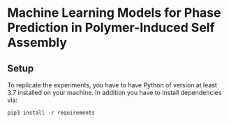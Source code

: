 # Machine Learning Models for Phase Prediction in Polymer-Induced Self Assembly

## Setup
To replicate the experiments, you have to have Python of version at least 3.7 installed on your machine. In addition you have to install dependencies via:

```
pip3 install -r requirements
```
